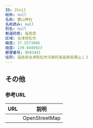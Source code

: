 ```yaml
---
ID: 2Se1J
総称: null
名称: 麓山神社
名称読み: null
別名: null
都道府県: 福島県
区域: 会津若松市
緯度: 37.5573086
経度: 139.9440923
郵便番号: 9693441
住所: 福島県会津若松市河東町南高野高塚山１３
---
```


## その他

### 参考URL

| URL | 説明          |
| --- | ------------- |
|     | OpenStreetMap |
